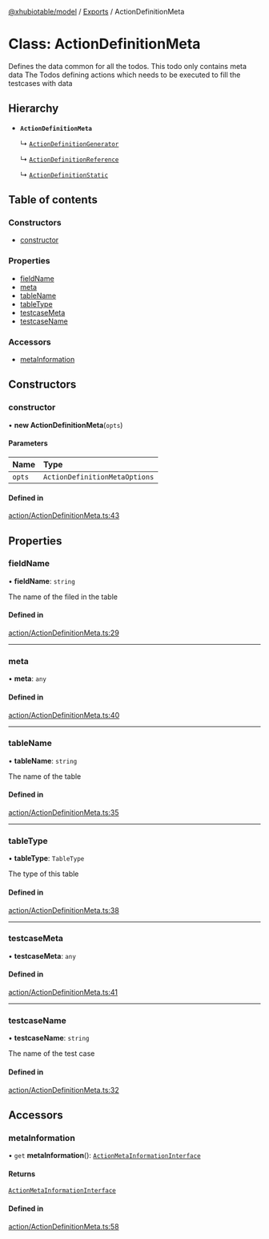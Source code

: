 [@xhubiotable/model](../README.md) / [Exports](../modules.md) / ActionDefinitionMeta

# Class: ActionDefinitionMeta

Defines the data common for all the todos.
This todo only contains meta data
The Todos defining actions which needs to be executed
to fill the testcases with data

## Hierarchy

- **`ActionDefinitionMeta`**

  ↳ [`ActionDefinitionGenerator`](ActionDefinitionGenerator.md)

  ↳ [`ActionDefinitionReference`](ActionDefinitionReference.md)

  ↳ [`ActionDefinitionStatic`](ActionDefinitionStatic.md)

## Table of contents

### Constructors

- [constructor](ActionDefinitionMeta.md#constructor)

### Properties

- [fieldName](ActionDefinitionMeta.md#fieldname)
- [meta](ActionDefinitionMeta.md#meta)
- [tableName](ActionDefinitionMeta.md#tablename)
- [tableType](ActionDefinitionMeta.md#tabletype)
- [testcaseMeta](ActionDefinitionMeta.md#testcasemeta)
- [testcaseName](ActionDefinitionMeta.md#testcasename)

### Accessors

- [metaInformation](ActionDefinitionMeta.md#metainformation)

## Constructors

### constructor

• **new ActionDefinitionMeta**(`opts`)

#### Parameters

| Name | Type |
| :------ | :------ |
| `opts` | `ActionDefinitionMetaOptions` |

#### Defined in

[action/ActionDefinitionMeta.ts:43](https://github.com/xhubioTable/model/blob/d4f4ceb/src/action/ActionDefinitionMeta.ts#L43)

## Properties

### fieldName

• **fieldName**: `string`

The name of the filed in the table

#### Defined in

[action/ActionDefinitionMeta.ts:29](https://github.com/xhubioTable/model/blob/d4f4ceb/src/action/ActionDefinitionMeta.ts#L29)

___

### meta

• **meta**: `any`

#### Defined in

[action/ActionDefinitionMeta.ts:40](https://github.com/xhubioTable/model/blob/d4f4ceb/src/action/ActionDefinitionMeta.ts#L40)

___

### tableName

• **tableName**: `string`

The name of the table

#### Defined in

[action/ActionDefinitionMeta.ts:35](https://github.com/xhubioTable/model/blob/d4f4ceb/src/action/ActionDefinitionMeta.ts#L35)

___

### tableType

• **tableType**: `TableType`

The type of this table

#### Defined in

[action/ActionDefinitionMeta.ts:38](https://github.com/xhubioTable/model/blob/d4f4ceb/src/action/ActionDefinitionMeta.ts#L38)

___

### testcaseMeta

• **testcaseMeta**: `any`

#### Defined in

[action/ActionDefinitionMeta.ts:41](https://github.com/xhubioTable/model/blob/d4f4ceb/src/action/ActionDefinitionMeta.ts#L41)

___

### testcaseName

• **testcaseName**: `string`

The name of the test case

#### Defined in

[action/ActionDefinitionMeta.ts:32](https://github.com/xhubioTable/model/blob/d4f4ceb/src/action/ActionDefinitionMeta.ts#L32)

## Accessors

### metaInformation

• `get` **metaInformation**(): [`ActionMetaInformationInterface`](../interfaces/ActionMetaInformationInterface.md)

#### Returns

[`ActionMetaInformationInterface`](../interfaces/ActionMetaInformationInterface.md)

#### Defined in

[action/ActionDefinitionMeta.ts:58](https://github.com/xhubioTable/model/blob/d4f4ceb/src/action/ActionDefinitionMeta.ts#L58)
